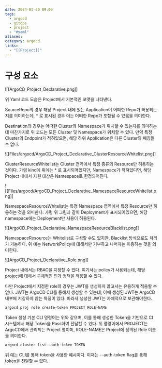 ```yaml
---
date: 2024-01-30 09:00
tags:
  - argocd
  - gitops
  - project
  - "#yaml"
aliases: 
category: argocd
links:
  - "[[Project]]"
---
```

# 구성 요소


![[ArgoCD_Project_Declarative.png]]


위 Yaml 코드 모습은 Project에서 기본적인 포맷을 나타낸다.


SourceRepo의 경우 해당 Project 내에 있는 Application이 어떠한 Repo가 허용되는지를 의미하는데, * 로 표시된 경우 이는 어떠한 Repo가 포함될 수 있음을 의미한다.

Destination의 경우는 어떠한 Cluster와 Namespace가 위치할 수 있는지를 의미하는데 마찬가지로 위 코드는 모든 Cluster 및 Namespace가 위치할 수 있다. 만약 특정 Cluster의 Endpoint가 적혀있으면, 해당 하위 Application은 다른 Cluster와 매칭될 수 없다.


![[Files/argocd/ArgoCD_Project_Declarative_ClusterResourceWhitelist.png]]

ClusterResourceWhitelist는 Cluster 전역에서 특정 종류의 Resource만 허용하는 것이다. 가령 kind에 위에는 * 로 표시되어있지만, Namespace가 적혀있다면, 해당 Project 내에서 자원 대상은 Namespace로 한정되어진다.


![[Files/argocd/ArgoCD_Project_Declarative_NamespaceResourceWhitelist.png]]

NamespaceResourceWhitelist는 특정 Namespace 영역에서 특정 Resource만 허용하는 것을 의미한다.  가령 위 그림과 같이 Deployment가 표시되어있으면, 해당 namespace에는 Deployment만 사용이 허용된다.

![[ArgoCD_Project_Declarative_NamespaceResourceBlacklist.png]]

NamespaceResource는 Whitelist로 구성할 수도 있지만, Blacklist 방식으로도 처리가 가능하다. 위 예는 NetworkPolicy에 대해서만 거부하고 나머지는 허용하는 것을 의미한다.


![[ArgoCD_Project_Declarative_Role.png]]


Project 내에서는 RBAC을 지정할 수 있다. 여기서는 policy가 사용되는데, 해당 project에 대해서 구체적인 인가 정책을 적용할 수 있다.


다만 Project에서 지정한 role의 경우는 JWT를 생성하지 않고서는 유용하게 적용할 수 없다. JWT는 ArgoCD CLI를 통해서 생성할 수 있는데, 이때 생성된 JWT는 ArgoCD 내부에 저장하지 않는 특징이 있다. 따라서 생성한 JWT는 자체적으로 보관해야한다.

```bash
argocd proj role create-token PROJECT ROLE-NAME
```

Token 생성 기본 CLI 명령어는 위와 같으며, 이를 통해 생성한 Token을 기반으로 CI 시스템에서 해당 Token을 Pass하여 전달할 수 있다. 위 명령어에서 PROJECT는 ArgoCD에서 관리되는 Project 명이며, ROLE-NAME은 Project에 정의된 Role 이름을 의미한다.

```bash
argocd cluster list--auth-token TOKEN
```


위 예는 CLI를 통해  token을 사용한 예시이다. 이때는 --auth-token flag를 통해 token을 전달할 수 있다.

